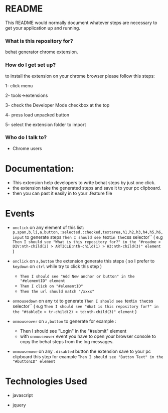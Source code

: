 
# README #

This README would normally document whatever steps are necessary to get your application up and running.

### What is this repository for? ###

behat generator chrome extension.

### How do I get set up? ###

to install the extension on your chrome browser please follow this steps:

1- click menu

2- tools->extensions

3- check the Developer Mode checkbox at the top

4- press load unpacked button

5- select the extension folder to import

### Who do I talk to? ###

* Chrome users


# Documentation: #

 - This extension help developers to write behat steps by just one click.
 - the extension take the generated steps and save it to your pc clipboard.
 - then you can past it easily in to your .feature file

# Events #

- `onclick` on any element of this list: `p,span,b,li,a,button,:selected,:checked,textarea,h1,h2,h3,h4,h5,h6,input`
 to generate steps `Then I should see `text` in the `css selector`` ( e.g `Then I should see "What is this repository for?" in the "#readme > DIV:nth-child(2) > ARTICLE:nth-child(1) > H3:nth-child(3)" element` )

- `onclick` on `a,button` the extension generate this steps ( so I prefer to `keydown` on `ctrl` while try to click this step ) 
   - `Then I should see "Add New anchor or button" in the "#elementID" element` 
   - `Then I click on "#elementID"` 
   - `Then the url should match "/xxxx"` 

- `onmousedown` on any `td` to generate `Then I should see `text` in the `css selector`` ( e.g `Then I should see "What is this repository for?" in the "#tableEx > tr-child(2) > td:nth-child(3)" element` )  

- `onmouseover` on `a,button` to generate for example : 
   
   - Then I should see "Login" in the "#submit" element
   - with `onmouseover` event you have to open your browser console to copy the behat steps from the log messages.
   
- `onmousemove` on any `.disabled` button the extension save to your pc clipboard this step  for example `Then I should see "Button Text" in the "#buttonID" element`
   
# Technologies Used #

- javascript 

- jquery 

